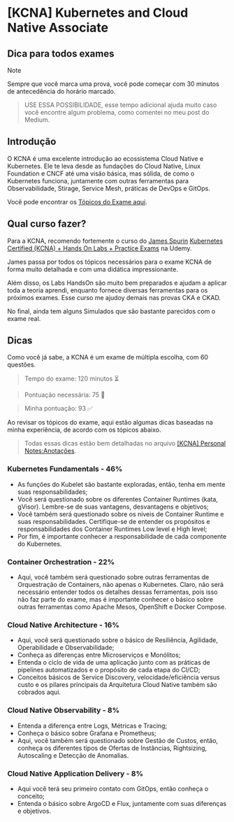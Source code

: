 # [KCNA] Kubernetes and Cloud Native Associate

## Dica para todos exames
> [!NOTE] 
> Sempre que você marca uma prova, você pode começar com 30 minutos de antecedência do horário marcado.

> USE ESSA POSSIBILIDADE, esse tempo adicional ajuda muito caso você encontre algum problema, como comentei no meu post do Medium.

## Introdução

O KCNA é uma excelente introdução ao ecossistema Cloud Native e Kubernetes. Ele te leva desde as fundações do Cloud Native, Linux Foundation e CNCF até uma visão básica, mas sólida, de como o Kubernetes funciona, juntamente com outras ferramentas para Observabilidade, Stirage, Service Mesh, práticas de DevOps e GitOps.

Você pode encontrar os [Tópicos do Exame aqui](https://training.linuxfoundation.org/certification/kubernetes-cloud-native-associate/).

## Qual curso fazer?

Para a KCNA, recomendo fortemente o curso do [James Spurin](https://medium.com/r/?url=https%3A%2F%2Fwww.linkedin.com%2Fin%2Fjamesspurin%2F)  [Kubernetes Certified (KCNA) + Hands On Labs + Practice Exams](https://www.udemy.com/course/dive-into-cloud-native-containers-kubernetes-and-the-kcna/?srsltid=AfmBOooZb6PVZkBkO1fxFovRyuZQ3BZl8CuE6DOzCvkUy062yXyPlYfK&couponCode=KEEPLEARNINGBR) na Udemy.

James passa por todos os tópicos necessários para o exame KCNA de forma muito detalhada e com uma didática impressionante.

Além disso, os Labs HandsOn são muito bem preparados e ajudam a aplicar toda a teoria aprendi, enquanto fornece diversas ferramentas para os próximos exames. Esse curso me ajudoy demais nas provas CKA e CKAD.

No final, ainda tem alguns Simulados que são bastante parecidos com o exame real.

## Dicas

Como você já sabe, a KCNA é um exame de múltipla escolha, com 60 questões.

>Tempo do exame: 120 minutos ⏳

>Pontuação necessária: 75 🎯

>Minha pontuação: 93 ✅

Ao revisar os tópicos do exame, aqui estão algumas dicas baseadas na minha experiência, de acordo com os tópicos abaixo.

>Todas essas dicas estão bem detalhadas no arquivo [[KCNA] Personal Notes:Anotações](./[KCNA]%20Personal%20notes:Anotações.pdf).

### Kubernetes Fundamentals - 46%
* As funções do Kubelet são bastante exploradas, então, tenha em mente suas responsabilidades;
* Você será questionado sobre os diferentes Container Runtimes (kata, gVisor). Lembre-se de suas vantagens, desvantagens e objetivos;
* Você também será questionado sobre os níveis de Container Runtime e suas responsabilidades. Certifique-se de entender os propósitos e responsabilidades dos Container Runtimes Low level e High level;
* Por fim, é importante conhecer a responsabilidade de cada componente do Kubernetes.

### Container Orchestration - 22%
* Aqui, você também será questionado sobre outras ferramentas de Orquestração de Containers, não apenas o Kubernetes. Claro, não será necessário entender todos os detalhes dessas ferramentas, pois isso não faz parte do exame, mas é importante conhecer o básico sobre outras ferramentas como Apache Mesos, OpenShift e Docker Compose.

### Cloud Native Architecture - 16%
* Aqui, você será questionado sobre o básico de Resiliência, Agilidade, Operabilidade e Observabilidade;
* Conheça as diferenças entre Microserviços e Monólitos;
* Entenda o ciclo de vida de uma aplicação junto com as práticas de pipelines automatizados e o propósito de cada etapa do CI/CD;
* Conceitos básicos de Service Discovery, velocidade/eficiência versus custo e os pilares principais da Arquitetura Cloud Native também são cobrados aqui.

### Cloud Native Observability - 8%
* Entenda a diferença entre Logs, Métricas e Tracing;
* Conheça o básico sobre Grafana e Prometheus;
* Aqui, você também será questionado sobre Gestão de Custos, então, conheça os diferentes tipos de Ofertas de Instâncias, Rightsizing, Autoscaling e Detecção de Anomalias.

### Cloud Native Application Delivery - 8%
* Aqui você terá seu primeiro contato com GitOps, então conheça o conceito;
* Entenda o básico sobre ArgoCD e Flux, juntamente com suas diferenças e objetivos.
